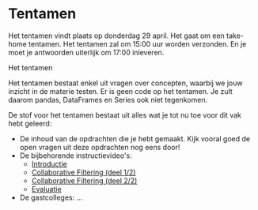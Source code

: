 # Tentamen

Het tentamen vindt plaats op donderdag 29 april. Het gaat om een take-home tentamen. Het tentamen zal om 15:00 uur worden verzonden. En je moet je antwoorden uiterlijk om 17:00 inleveren.

Het tentamen

Het tentamen bestaat enkel uit vragen over concepten, waarbij we jouw inzicht in de materie testen. Er is geen code op het tentamen. Je zult daarom pandas, DataFrames en Series ook niet tegenkomen.

De stof voor het tentamen bestaat uit alles wat je tot nu toe voor dit vak hebt geleerd:

- De inhoud van de opdrachten die je hebt gemaakt. Kijk vooral goed de open vragen uit deze opdrachten nog eens door!
- De bijbehorende instructievideo's:
    - [Introductie](/lectures/introductie)
    - [Collaborative Filtering (deel 1/2)](/lectures/collaborative-filtering-1)
    - [Collaborative Filtering (deel 2/2)](/lectures/collaborative-filtering-2)
    - [Evaluatie](/lectures/evaluatie)
- De gastcolleges:
    ...


<!--
## Voorbeeldvragen
De vragen lijken op de coneptvragen die je in dit vak bent tegengekomen (in de opdrachten en colleges). Je krijgt open vragen waarin je begrip van de stof wordt getoetst. Vaak is de redenering belangrijker dan het eindantwoord.

Hieronder een paar voorbeelden van het soort vragen die je zou kunnen verwachten.

### Vraag
Als we een nieuwe maat bedenken die berekend wordt als TF/IDF (TF gedeeld door IDF), wat zegt deze maat dan?
[max 100 woorden]

#### Antwoord
TF / IDF kan ook geschreven worden als TF * 1 / IDF en is dus exact de omgekeerde maat. Met andere woorden: TF / IDF zal een lage waarde hebben als een woord representatief is voor een document.

### Vraag
Een eigen cateringbedrijf wi gerechten aan kunnen bevelen aan trouwe klanten houdt hij de waardering van elk gerecht bij. Hij wil graag gebruik maken van een content-based filtering systeem. Benoem tien eigenschappen die een gerecht karakteriseren.
[max 50 woorden]

#### Antwoord
Bijvoorbeeld: Aantal calorieën, ingredienten, voedingswaarden, diëetinformatie (vegtarisch, veganistisch, gluten), etc.

### Vraag
In ziekenhuizen en klinieken wordt in toenemende mate gebruik gemaakt van Computer-Aided Diagnosis (CAD), oftewel het automatische maken van een diagnose. Zou je hier een Collaborative Filtering algoritme voor kunnen gebruiken (waarbij de 'gebruiker' de patiënt is en het 'item' een ziekte)? Zo ja, schets in grote lijnen hoe je dit aan zou pakken. Zoniet, beargumenteer waarom niet.
[max 100 woorden]

#### Antwoord
*Meerdere antwoorden mogelijk, het gaat hier vooral om de redenering.*
Het idee achter CF is dat de interactie tussen user en item meerdere meetmomenten kent, bijvoorbeeld wanneer gebruikers meerdere films hebben gewaardeerd of gezien. Recommender systems zijn hier dus niet van toepassing, omdat een diagnose (hopelijk) een eenmalig iets is. -->
